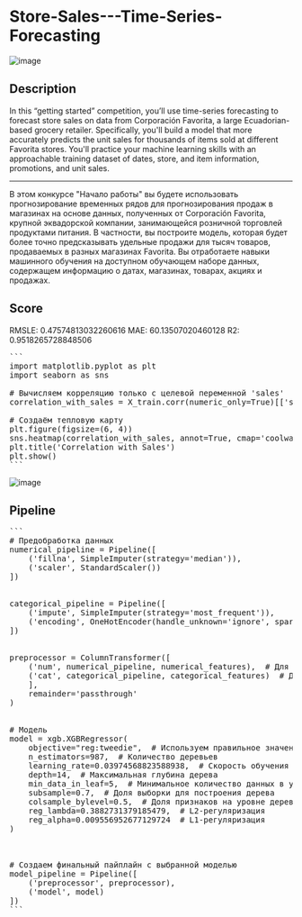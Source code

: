 # Store-Sales---Time-Series-Forecasting
![image](https://github.com/user-attachments/assets/4a504b1b-9b03-41ad-972d-a5b2e5fadd29)

## Description
In this “getting started” competition, you’ll use time-series forecasting to forecast store sales on data from Corporación Favorita, a large Ecuadorian-based grocery retailer.
Specifically, you'll build a model that more accurately predicts the unit sales for thousands of items sold at different Favorita stores. You'll practice your machine learning skills with an approachable training dataset of dates, store, and item information, promotions, and unit sales.

__________________________________________________________

В этом конкурсе "Начало работы" вы будете использовать прогнозирование временных рядов для прогнозирования продаж в магазинах на основе данных, полученных от Corporación Favorita, крупной эквадорской компании, занимающейся розничной торговлей продуктами питания.
В частности, вы построите модель, которая будет более точно предсказывать удельные продажи для тысяч товаров, продаваемых в разных магазинах Favorita. Вы отработаете навыки машинного обучения на доступном обучающем наборе данных, содержащем информацию о датах, магазинах, товарах, акциях и продажах.

## Score
RMSLE: 0.47574813032260616
MAE: 60.13507020460128
R2: 0.9518265728848506

<pre>
```
import matplotlib.pyplot as plt
import seaborn as sns

# Вычисляем корреляцию только с целевой переменной 'sales'
correlation_with_sales = X_train.corr(numeric_only=True)[['sales']].sort_values(by='sales', ascending=False)

# Создаём тепловую карту
plt.figure(figsize=(6, 4))
sns.heatmap(correlation_with_sales, annot=True, cmap='coolwarm', cbar=True, fmt='.2f')
plt.title('Correlation with Sales')
plt.show()
```</pre>
![image](https://github.com/user-attachments/assets/4aed6966-e3fc-4c1b-bdd6-7e4279e0fc03)

## Pipeline
<pre>
```
# Предобработка данных
numerical_pipeline = Pipeline([
    ('fillna', SimpleImputer(strategy='median')),
    ('scaler', StandardScaler())
])


categorical_pipeline = Pipeline([
    ('impute', SimpleImputer(strategy='most_frequent')),
    ('encoding', OneHotEncoder(handle_unknown='ignore', sparse=True))
])


preprocessor = ColumnTransformer([
    ('num', numerical_pipeline, numerical_features),  # Для числовых признаков
    ('cat', categorical_pipeline, categorical_features)  # Для категориальных
    ], 
    remainder='passthrough'
)


# Модель 
model = xgb.XGBRegressor(
    objective="reg:tweedie",  # Используем правильное значение для Tweedie Loss
    n_estimators=987,  # Количество деревьев
    learning_rate=0.03974568823588938,  # Скорость обучения
    depth=14,  # Максимальная глубина дерева
    min_data_in_leaf=5,  # Минимальное количество данных в узле (аналог min_child_weight)
    subsample=0.7,  # Доля выборки для построения дерева
    colsample_bylevel=0.5,  # Доля признаков на уровне дерева
    reg_lambda=0.3882731379185479,  # L2-регуляризация
    reg_alpha=0.009556952677129724  # L1-регуляризация
)



# Создаем финальный пайплайн с выбранной моделью
model_pipeline = Pipeline([
    ('preprocessor', preprocessor),
    ('model', model)
])
```
</pre>
